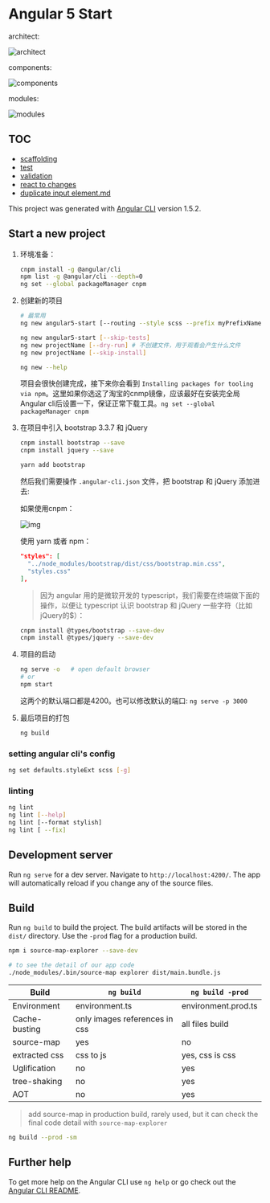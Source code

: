 # Angular 5 Start

architect:

![architect](http://om1o84p1p.bkt.clouddn.com/1512908364.png?imageMogr2/thumbnail/!70p)

components:

![components](http://om1o84p1p.bkt.clouddn.com/1513671864.png?imageMogr2/thumbnail/!70p)

modules:

![modules](http://om1o84p1p.bkt.clouddn.com/1513671926.png?imageMogr2/thumbnail/!70p)

## TOC

* [scaffolding](./docs/cli_scaffolding.md)
* [test](./docs/test.md)
* [validation](./docs/validation.md)
* [react to changes](./docs/react_to_changes.md)
* [duplicate input element.md](./docs/duplicate_form_element.md.md)

This project was generated with [Angular CLI](https://github.com/angular/angular-cli) version 1.5.2.

## Start a new project

1. 环境准备：

    ```bash
    cnpm install -g @angular/cli
    npm list -g @angular/cli --depth=0
    ng set --global packageManager cnpm
    ```

1. 创建新的项目

    ```bash
    # 最常用
    ng new angular5-start [--routing --style scss --prefix myPrefixName --skip-install]

    ng new angular5-start [--skip-tests]
    ng new projectName [--dry-run] # 不创建文件，用于观看会产生什么文件
    ng new projectName [--skip-install]

    ng new --help
    ```

    项目会很快创建完成，接下来你会看到 `Installing packages for tooling via npm`。这里如果你选这了淘宝的cnmp镜像，应该最好在安装完全局Angular cli后设置一下，保证正常下载工具。`ng set --global packageManager cnpm`

1. 在项目中引入 bootstrap 3.3.7 和 jQuery

    ```bash
    cnpm install bootstrap --save
    cnpm install jquery --save

    yarn add bootstrap
    ```

    然后我们需要操作 `.angular-cli.json` 文件，把 bootstrap 和 jQuery 添加进去:

    如果使用cnpm：

    ![img](http://images2015.cnblogs.com/blog/1140602/201705/1140602-20170521135435088-196815303.png)

    使用 yarn 或者 npm：

    ```json
    "styles": [
      "../node_modules/bootstrap/dist/css/bootstrap.min.css",
      "styles.css"
    ],
    ```

    > 因为 angular 用的是微软开发的 typescript，我们需要在终端做下面的操作，以便让 typescript 认识 bootstrap 和 jQuery 一些字符（比如jQuery的$）：

    ```bash
    cnpm install @types/bootstrap --save-dev
    cnpm install @types/jquery --save-dev
    ```

1. 项目的启动

    ```bash
    ng serve -o   # open default browser
    # or
    npm start
    ```

    这两个的默认端口都是4200。也可以修改默认的端口: `ng serve -p 3000`

1. 最后项目的打包

    ```bash
    ng build
    ```

### setting angular cli's config

```bash
ng set defaults.styleExt scss [-g]
```

### linting

```bash
ng lint
ng lint [--help]
ng lint [--format stylish]
ng lint [ --fix]
```

## Development server

Run `ng serve` for a dev server. Navigate to `http://localhost:4200/`. The app will automatically reload if you change any of the source files.

## Build

Run `ng build` to build the project. The build artifacts will be stored in the `dist/` directory. Use the `-prod` flag for a production build.

```bash
npm i source-map-explorer --save-dev

# to see the detail of our app code
./node_modules/.bin/source-map explorer dist/main.bundle.js
```

Build | `ng build` | `ng build -prod`
---------|----------|---------
 Environment | environment.ts | environment.prod.ts
 Cache-busting | only images references in css | all files build
 source-map | yes | no
 extracted css | css to js | yes, css is css
 Uglification | no | yes
 tree-shaking | no | yes
 AOT | no | yes

> add source-map in production build, rarely used, but it can check the final code detail with `source-map-explorer`

```bash
ng build --prod -sm
```

## Further help

To get more help on the Angular CLI use `ng help` or go check out the [Angular CLI README](https://github.com/angular/angular-cli/blob/master/README.md).
